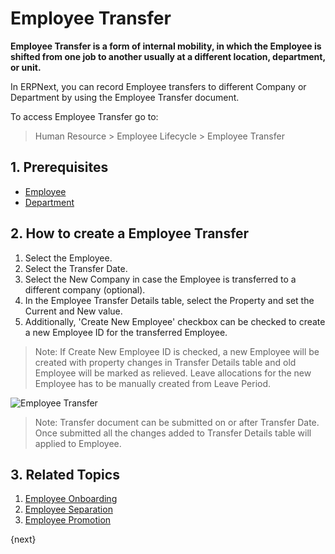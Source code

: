 <!-- add-breadcrumbs -->
# Employee Transfer

**Employee Transfer is a form of internal mobility, in which the Employee is shifted from one job to another usually at a different location, department, or unit.**

In ERPNext, you can record Employee transfers to different Company or Department by using the Employee Transfer document.

To access Employee Transfer go to:

> Human Resource > Employee Lifecycle > Employee Transfer

## 1. Prerequisites

* [Employee](/docs/user/manual/en/human-resources/employee)
* [Department](/docs/user/manual/en/human-resources/department)


## 2. How to create a Employee Transfer

1. Select the Employee.
1. Select the Transfer Date.
1. Select the New Company in case the Employee is transferred to a different company (optional). 
1. In the Employee Transfer Details table, select the Property and set the Current and New value.
1. Additionally, 'Create New Employee' checkbox can be checked to create a new Employee ID for the transferred Employee.

> Note: If Create New Employee ID is checked, a new Employee will be created with property changes in Transfer Details table and old Employee will be marked as relieved. Leave allocations for the new Employee has to be manually created from Leave Period.

<img class="screenshot" alt="Employee Transfer" src="{{docs_base_url}}/assets/img/human-resources/employee-transfer.png">



> Note: Transfer document can be submitted on or after Transfer Date. Once submitted all the changes added to Transfer Details table will applied to Employee.

## 3. Related Topics

1. [Employee Onboarding](/docs/user/manual/en/human-resources/employee-onboarding)
1. [Employee Separation](/docs/user/manual/en/human-resources/employee-separation)
1. [Employee Promotion](/docs/user/manual/en/human-resources/employee_transfer)



{next}
